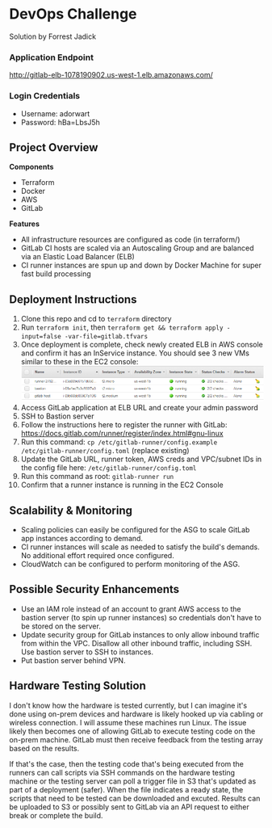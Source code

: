 # DevOps Challenge
Solution by Forrest Jadick

### Application Endpoint
http://gitlab-elb-1078190902.us-west-1.elb.amazonaws.com/

### Login Credentials
- Username: adorwart
- Password: hBa=LbsJ5h

## Project Overview

**Components**
- Terraform
- Docker
- AWS
- GitLab

**Features**
- All infrastructure resources are configured as code (in terraform/)
- GitLab CI hosts are scaled via an Autoscaling Group and are balanced via an Elastic Load Balancer (ELB)
- CI runner instances are spun up and down by Docker Machine for super fast build processing

## Deployment Instructions

1. Clone this repo and cd to `terraform` directory
2. Run `terraform init`, then `terraform get && terraform apply -input=false -var-file=gitlab.tfvars`
3. Once deployment is complete, check newly created ELB in AWS console and confirm it has an InService instance. You should see 3 new VMs similar to these in the EC2 console:
![EC2 instances](https://github.com/baypointauto/devops-challenge/blob/master/images/ec2s.png)
4. Access GitLab application at ELB URL and create your admin password
5. SSH to Bastion server
6. Follow the instructions here to register the runner with GitLab:
    https://docs.gitlab.com/runner/register/index.html#gnu-linux
7. Run this command: `cp /etc/gitlab-runner/config.example /etc/gitlab-runner/config.toml` (replace existing)
8. Update the GitLab URL, runner token, AWS creds and VPC/subnet IDs in the config file here: `/etc/gitlab-runner/config.toml`
9. Run this command as root: `gitlab-runner run`
10. Confirm that a runner instance is running in the EC2 Console

## Scalability & Monitoring

- Scaling policies can easily be configured for the ASG to scale GitLab app instances according to demand.
- CI runner instances will scale as needed to satisfy the build's demands. No additional effort required once configured.
- CloudWatch can be configured to perform monitoring of the ASG.

## Possible Security Enhancements

- Use an IAM role instead of an account to grant AWS access to the bastion server (to spin up runner instances) so credentials don't have to be stored on the server.
- Update security group for GitLab instances to only allow inbound traffic from within the VPC. Disallow all other inbound traffic, including SSH. Use bastion server to SSH to instances.
- Put bastion server behind VPN.

## Hardware Testing Solution

I don't know how the hardware is tested currently, but I can imagine it's done using on-prem devices and hardware is likely hooked up via cabling or wireless connection. I will assume these machines run Linux. The issue likely then becomes one of allowing GitLab to execute testing code on the on-prem machine. GitLab must then receive feedback from the testing array based on the results.

If that's the case, then the testing code that's being executed from the runners can call scripts via SSH commands on the hardware testing machine or the testing server can poll a trigger file in S3 that's updated as part of a deployment (safer). When the file indicates a ready state, the scripts that need to be tested can be downloaded and excuted. Results can be uploaded to S3 or possibly sent to GitLab via an API request to either break or complete the build.
